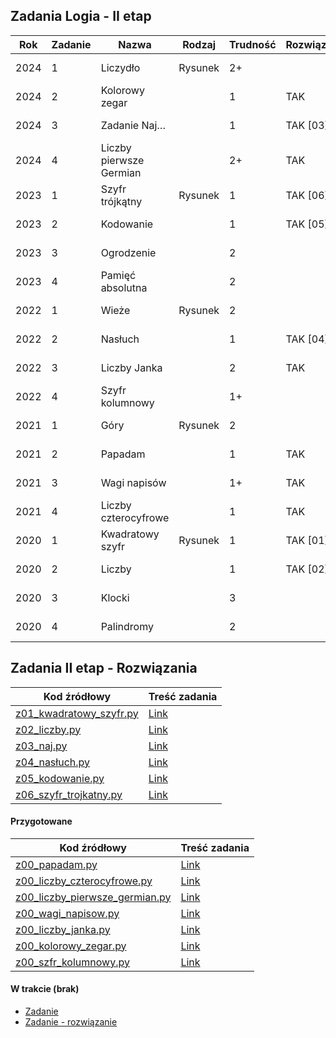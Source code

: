 ## Zadania Logia - II etap

| Rok  | Zadanie | Nazwa                     | Rodzaj   | Trudność | Rozwiązane? | Link                                 | UWAGI |
|------|---------|---------------------------|----------|----------|-------------|--------------------------------------|-------|
| 2024 | 1       | Liczydło                  | Rysunek  | 2+       |             | [Zadanie 1/2024](e2/2024/z1.pdf)     |       |
| 2024 | 2       | Kolorowy zegar            |          | 1        | TAK         | [Zadanie 2/2024](e2/2024/z2_kolorowy_zegar.pdf)           |       |
| 2024 | 3       | Zadanie Naj…              |          | 1        | TAK [03]    | [Zadanie 3/2024](e2/2024/z3_naj.pdf) |       |
| 2024 | 4       | Liczby pierwsze Germian   |          | 2+       | TAK         | [Zadanie 4/2024](e2/2024/z4_liczby_pierwsze_germian.pdf) |       |
| 2023 | 1       | Szyfr trójkątny           | Rysunek  | 1        | TAK [06]    | [Zadanie 1/2023](e2/2023/z1_szyfr_trojkatny.pdf) |       |
| 2023 | 2       | Kodowanie                 |          | 1        | TAK [05]    | [Zadanie 2/2023](e2/2023/z2_kodowanie.pdf) |       |
| 2023 | 3       | Ogrodzenie                |          | 2        |             | [Zadanie 3/2023](e2/2023/z3.pdf)     |       |
| 2023 | 4       | Pamięć absolutna          |          | 2        |             | [Zadanie 4/2023](e2/2023/z4.pdf)     |       |
| 2022 | 1       | Wieże                     | Rysunek  | 2        |             | [Zadanie 1/2022](e2/2022/z1.pdf)     |       |
| 2022 | 2       | Nasłuch                   |          | 1        | TAK [04]    | [Zadanie 2/2022](e2/2022/z2_nasluch.pdf) |       |
| 2022 | 3       | Liczby Janka              |          | 2        | TAK         | [Zadanie 3/2022](e2/2022/z3_liczby_janka.pdf) |       |
| 2022 | 4       | Szyfr kolumnowy           |          | 1+       |             | [Zadanie 4/2022](e2/2022/z4_szfr_kolumnowy.pdf)                   |       |
| 2021 | 1       | Góry                      | Rysunek  | 2        |             | [Zadanie 1/2021](e2/2021/z1.pdf)     |       |
| 2021 | 2       | Papadam                   |          | 1        | TAK         | [Zadanie 2/2021](e2/2021/z2.pdf)     |       |
| 2021 | 3       | Wagi napisów              |          | 1+       | TAK         | [Zadanie 3/2021](e2/2021/z3_wagi_napisow.pdf) |       |
| 2021 | 4       | Liczby czterocyfrowe      |          | 1        | TAK         | [Zadanie 4/2021](e2/2021/z4_liczby_czterocyfrowe.pdf) |       |
| 2020 | 1       | Kwadratowy szyfr          | Rysunek  | 1        | TAK [01]    | [Zadanie 1/2020](e2/2020/z1_kwadratowy_szyfr.pdf) |       |
| 2020 | 2       | Liczby                    |          | 1        | TAK [02]    | [Zadanie 2/2020](e2/2020/z2_liczby.pdf) |       |
| 2020 | 3       | Klocki                    |          | 3        |             | [Zadanie 3/2020](e2/2020/z3.pdf)     |       |
| 2020 | 4       | Palindromy                |          | 2        |             | [Zadanie 4/2020](e2/2020/z4.pdf)     |       |


## Zadania II etap - Rozwiązania  
| Kod źródłowy                                                      | Treść zadania |
|-------------------------------------------------------------------|---------------|
| [z01_kwadratowy_szyfr.py](../Rozwiazania/z01_kwadratowy_szyfr.py) | [Link](e2/2020/z1_kwadratowy_szyfr.pdf)      |
| [z02_liczby.py](../Rozwiazania/z02_liczby.py)                     | [Link](e2/2020/z2_liczby.pdf)      |
| [z03_naj.py](../Rozwiazania/z03_naj.py)                           | [Link](e2/2024/z3_naj.pdf)      |
| [z04_nasłuch.py](../Rozwiazania/z04_nasłuch.py)                   | [Link](e2/2022/z2_nasluch.pdf)      |
| [z05_kodowanie.py](../Rozwiazania/z05_kodowanie.py)               | [Link](e2/2023/z2_kodowanie.pdf)      |
| [z06_szyfr_trojkatny.py](../Rozwiazania/z06_szyfr_trojkatny.py)   | [Link](e2/2023/z1_szyfr_trojkatny.pdf) |

#### Przygotowane

| Kod źródłowy                                                                    | Treść zadania                                  |
|---------------------------------------------------------------------------------|------------------------------------------------|
| [z00_papadam.py](../Rozwiazania/z00_papadam.py)                                 | [Link](e2/2021/z2_papadam.pdf)                 |
| [z00_liczby_czterocyfrowe.py](../Rozwiazania/z00_liczby_czterocyfrowe.py)       | [Link](e2/2021/z4_liczby_czterocyfrowe.pdf)    |
| [z00_liczby_pierwsze_germian.py](../Rozwiazania/z00_liczby_pierwsze_germian.py) | [Link](e2/2024/z4_liczby_pierwsze_germian.pdf) |
| [z00_wagi_napisow.py](../Rozwiazania/z00_wagi_napisow.py)                       | [Link](e2/2024/z4_liczby_pierwsze_germian.pdf) |
| [z00_liczby_janka.py](../Rozwiazania/z00_liczby_janka.py)                       | [Link](e2/2022/z3_liczby_janka.pdf)            |
| [z00_kolorowy_zegar.py](../Rozwiazania/z00_kolorowy_zegar.py)                   | [Link](e2/2024/z2_kolorowy_zegar.pdf)          | 
| [z00_szfr_kolumnowy.py](../Rozwiazania/z00_szfr_kolumnowy.py)                   | [Link](e2/2022/z4_szfr_kolumnowy.pdf)          |


#### W trakcie (brak)
- [Zadanie](e2/.pdf)   
- [Zadanie - rozwiązanie](../Rozwiazania/.py)



